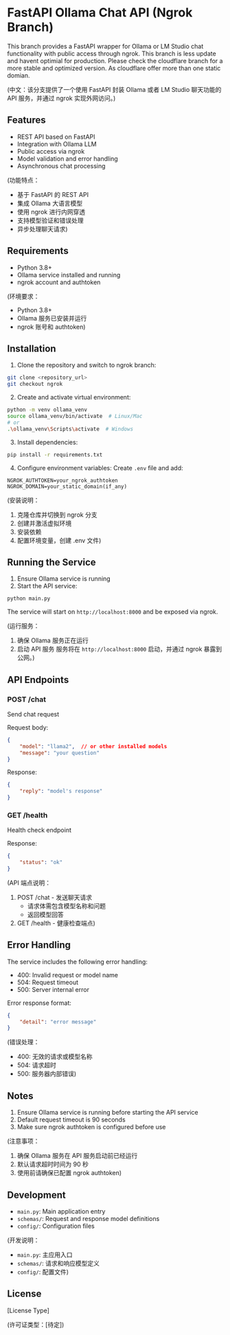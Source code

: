 # FastAPI Ollama Chat API (Ngrok Branch)

This branch provides a FastAPI wrapper for Ollama or LM Studio chat functionality with public access through ngrok.
This branch is less update and havent optimial for production. Please check the cloudflare branch for a more stable and optimized version.
As cloudflare offer more than one static domian.

(中文：该分支提供了一个使用 FastAPI 封装 Ollama 或者 LM Studio 聊天功能的 API 服务，并通过 ngrok 实现外网访问。)

## Features

- REST API based on FastAPI
- Integration with Ollama LLM
- Public access via ngrok
- Model validation and error handling
- Asynchronous chat processing

(功能特点：
- 基于 FastAPI 的 REST API
- 集成 Ollama 大语言模型
- 使用 ngrok 进行内网穿透
- 支持模型验证和错误处理
- 异步处理聊天请求)

## Requirements

- Python 3.8+
- Ollama service installed and running
- ngrok account and authtoken

(环境要求：
- Python 3.8+
- Ollama 服务已安装并运行
- ngrok 账号和 authtoken)

## Installation

1. Clone the repository and switch to ngrok branch:
```bash
git clone <repository_url>
git checkout ngrok
```

2. Create and activate virtual environment:
```bash
python -m venv ollama_venv
source ollama_venv/bin/activate  # Linux/Mac
# or
.\ollama_venv\Scripts\activate  # Windows
```

3. Install dependencies:
```bash
pip install -r requirements.txt
```

4. Configure environment variables:
Create `.env` file and add:
```
NGROK_AUTHTOKEN=your_ngrok_authtoken
NGROK_DOMAIN=your_static_domain(if_any)
```

(安装说明：
1. 克隆仓库并切换到 ngrok 分支
2. 创建并激活虚拟环境
3. 安装依赖
4. 配置环境变量，创建 .env 文件)

## Running the Service

1. Ensure Ollama service is running
2. Start the API service:
```bash
python main.py
```

The service will start on `http://localhost:8000` and be exposed via ngrok.

(运行服务：
1. 确保 Ollama 服务正在运行
2. 启动 API 服务
服务将在 `http://localhost:8000` 启动，并通过 ngrok 暴露到公网。)

## API Endpoints

### POST /chat
Send chat request

Request body:
```json
{
    "model": "llama2",  // or other installed models
    "message": "your question"
}
```

Response:
```json
{
    "reply": "model's response"
}
```

### GET /health
Health check endpoint

Response:
```json
{
    "status": "ok"
}
```

(API 端点说明：
1. POST /chat - 发送聊天请求
   - 请求体需包含模型名称和问题
   - 返回模型回答
2. GET /health - 健康检查端点)

## Error Handling

The service includes the following error handling:
- 400: Invalid request or model name
- 504: Request timeout
- 500: Server internal error

Error response format:
```json
{
    "detail": "error message"
}
```

(错误处理：
- 400: 无效的请求或模型名称
- 504: 请求超时
- 500: 服务器内部错误)

## Notes

1. Ensure Ollama service is running before starting the API service
2. Default request timeout is 90 seconds
3. Make sure ngrok authtoken is configured before use

(注意事项：
1. 确保 Ollama 服务在 API 服务启动前已经运行
2. 默认请求超时时间为 90 秒
3. 使用前请确保已配置 ngrok authtoken)

## Development

- `main.py`: Main application entry
- `schemas/`: Request and response model definitions
- `config/`: Configuration files

(开发说明：
- `main.py`: 主应用入口
- `schemas/`: 请求和响应模型定义
- `config/`: 配置文件)

## License

[License Type]

(许可证类型：[待定]) 